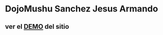 # DojoMushu Sanchez Jesus Armando

## ver el [DEMO](https://jesusarmandosancheztee.github.io/DojoMushu/) del sitio 